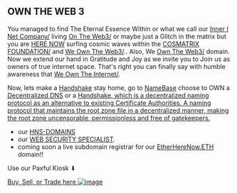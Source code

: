 ## OWN THE WEB 3

You managed to find The Eternal Essence Within or what we call our [Inner I Net Company/](https://innerinetcompany.carrd.co/) living [On The Web3/](http://innerinetcompany.ontheweb3/) or maybe just a Glitch in the matrix but you are [HERE NOW](http://b.herenow/) surfing cosmic waves within the [COSMATRIX FOUNDATION/](http://binnerspace.cosmatrixfoundation/) and [We Own The Web3/](http://innerinetcompany.weowntheweb3/).. Also, We [Own The Web3/](http://official.owntheweb3/) domain.   Now we extend our hand in Gratitude and Joy as we invite you to Join us as owners of true internet space. That's right you can finally say with humble awareness that [We Own The Internet/](http://innerinetcompany.weowntheinternet/).

Now, lets make a [Handshake](https://handshake.org/) stay home, go to [NameBase](https://namebase.io/) choose to OWN a [Decentralized DNS](http://dnsdesigns.decentralizeddns/) or a [Handshake, which is a decentralized naming protocol as an alternative to existing Certificate Authorities. A naming protocol that maintains the root zone file in a decentralized manner, making the root zone uncensorable, permissionless and free of gatekeepers.](https://handshakeacademy.org/en/)

- our [HNS-DOMAINS](http://home.hns-domains/)
- our [WEB SECURITY SPECIALIST](http://admin.websecurityspecialist/). 
- coming soon a live subdomain registrar for our [EtherHereNow.ETH](https://ipfs.io/ipfs/QmPgE3xWR1FFUuzBaPwHj62qmVPUTi39muY788P8S4VbFk?filename=index.html) domain!!

Use our Paxful Kiosk ⬇

[Buy, Sell, or Trade here ![image](https://user-images.githubusercontent.com/37987346/97064635-5a94f300-1575-11eb-93ae-fc71560b1571.png)](https://paxful.com/roots/buy-bitcoin/index?kiosk=WDZdGMqXk7M)

